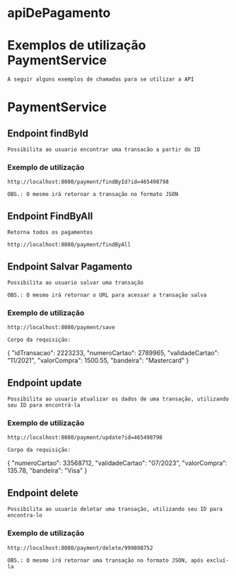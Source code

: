 # apiDePagamento

# Exemplos de utilização PaymentService

    A seguir alguns exemplos de chamadas para se utilizar a API

# PaymentService

## Endpoint findById

    Possibilita ao usuario encontrar uma transacão a partir do ID

### Exemplo de utilização

     
    http://localhost:8080/payment/findById?id=465498798

    OBS.: O mesmo irá retornar a transação no formato JSON
    
## Endpoint FindByAll

    Retorna todos os pagamentos 
    
    http://localhost:8080/payment/findByAll
    
     
## Endpoint Salvar Pagamento

    Possibilita ao usuario salvar uma transação

    OBS.: O mesmo irá retornar o URL para acessar a transação salva

### Exemplo de utilização

    http://localhost:8080/payment/save

    Corpo da requisição:

{
    "idTransacao": 2223233,
    "numeroCartao": 2789965,
    "validadeCartao": "11/2021",
    "valorCompra": 1500.55,
    "bandeira": "Mastercard"
}

## Endpoint update

    Possibilita ao usuario atualizar os dados de uma transação, utilizando seu ID para encontrá-la

### Exemplo de utilização

    http://localhost:8080/payment/update?id=465498798

    Corpo da requisição:

{
    "numeroCartao": 33568712,
    "validadeCartao": "07/2023",
    "valorCompra": 135.78,
    "bandeira": "Visa"
}

## Endpoint delete

    Possibilita ao usuario deletar uma transação, utilizando seu ID para encontra-lo

### Exemplo de utilização

    http://localhost:8080/payment/delete/999898752

    OBS.: O mesmo irá retornar uma transação no formato JSON, após excluí-la
